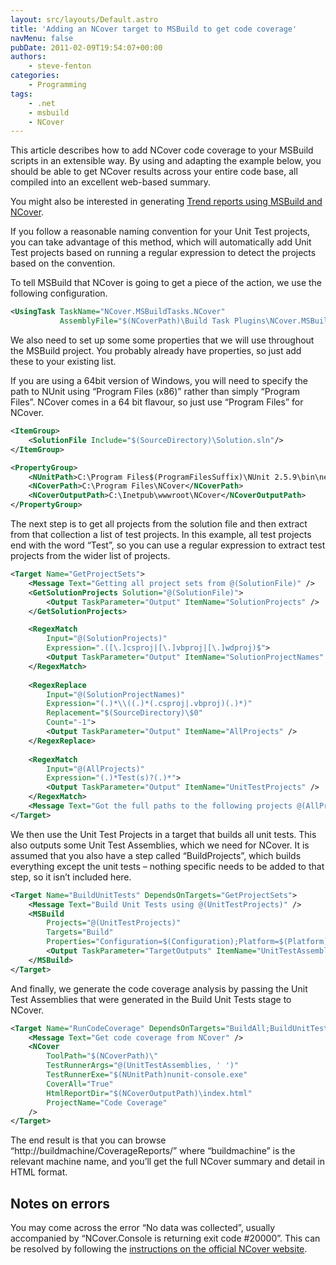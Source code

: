 ```yaml
---
layout: src/layouts/Default.astro
title: 'Adding an NCover target to MSBuild to get code coverage'
navMenu: false
pubDate: 2011-02-09T19:54:07+00:00
authors:
    - steve-fenton
categories:
    - Programming
tags:
    - .net
    - msbuild
    - NCover
---
```


This article describes how to add NCover code coverage to your MSBuild scripts in an extensible way. By using and adapting the example below, you should be able to get NCover results across your entire code base, all compiled into an excellent web-based summary.

You might also be interested in generating [Trend reports using MSBuild and NCover](/blog/2011/05/using-ncover-with-msbuild-to-get-reports-and-trends/).

If you follow a reasonable naming convention for your Unit Test projects, you can take advantage of this method, which will automatically add Unit Test projects based on running a regular expression to detect the projects based on the convention.

To tell MSBuild that NCover is going to get a piece of the action, we use the following configuration.

```xml
<UsingTask TaskName="NCover.MSBuildTasks.NCover" 
           AssemblyFile="$(NCoverPath)\Build Task Plugins\NCover.MSBuildTasks.dll"/>
```

We also need to set up some some properties that we will use throughout the MSBuild project. You probably already have properties, so just add these to your existing list.

If you are using a 64bit version of Windows, you will need to specify the path to NUnit using “Program Files (x86)” rather than simply “Program Files”. NCover comes in a 64 bit flavour, so just use “Program Files” for NCover.

```xml
<ItemGroup>
    <SolutionFile Include="$(SourceDirectory)\Solution.sln"/>
</ItemGroup>

<PropertyGroup>
    <NUnitPath>C:\Program Files$(ProgramFilesSuffix)\NUnit 2.5.9\bin\net-2.0</NUnitPath>
    <NCoverPath>C:\Program Files\NCover</NCoverPath>
    <NCoverOutputPath>C:\Inetpub\wwwroot\NCover</NCoverOutputPath>
</PropertyGroup>
```

The next step is to get all projects from the solution file and then extract from that collection a list of test projects. In this example, all test projects end with the word “Test”, so you can use a regular expression to extract test projects from the wider list of projects.

```xml
<Target Name="GetProjectSets">
    <Message Text="Getting all project sets from @(SolutionFile)" />
    <GetSolutionProjects Solution="@(SolutionFile)">
        <Output TaskParameter="Output" ItemName="SolutionProjects" />
    </GetSolutionProjects>

    <RegexMatch
        Input="@(SolutionProjects)"
        Expression=".([\.]csproj|[\.]vbproj|[\.]wdproj)$">
        <Output TaskParameter="Output" ItemName="SolutionProjectNames" />
    </RegexMatch>
   
    <RegexReplace
        Input="@(SolutionProjectNames)"
        Expression="(.)*\\((.)*(.csproj|.vbproj)(.)*)"
        Replacement="$(SourceDirectory)\$0"
        Count="-1">
        <Output TaskParameter="Output" ItemName="AllProjects" />
    </RegexReplace>
   
    <RegexMatch
        Input="@(AllProjects)"
        Expression="(.)*Test(s)?(.)*">
        <Output TaskParameter="Output" ItemName="UnitTestProjects" />
    </RegexMatch>
    <Message Text="Got the full paths to the following projects @(AllProjects)" />
</Target>
```

We then use the Unit Test Projects in a target that builds all unit tests. This also outputs some Unit Test Assemblies, which we need for NCover. It is assumed that you also have a step called “BuildProjects”, which builds everything except the unit tests – nothing specific needs to be added to that step, so it isn’t included here.

```xml
<Target Name="BuildUnitTests" DependsOnTargets="GetProjectSets">
    <Message Text="Build Unit Tests using @(UnitTestProjects)" />
    <MSBuild
        Projects="@(UnitTestProjects)"
        Targets="Build"
        Properties="Configuration=$(Configuration);Platform=$(Platform);RunCodeAnalysis=$(RunCodeAnalysis)">
        <Output TaskParameter="TargetOutputs" ItemName="UnitTestAssemblies" />
    </MSBuild>
</Target>
```

And finally, we generate the code coverage analysis by passing the Unit Test Assemblies that were generated in the Build Unit Tests stage to NCover.

```xml
<Target Name="RunCodeCoverage" DependsOnTargets="BuildAll;BuildUnitTests">
    <Message Text="Get code coverage from NCover" />
    <NCover
        ToolPath="$(NCoverPath)\"
        TestRunnerArgs="@(UnitTestAssemblies, ' ')"
        TestRunnerExe="$(NUnitPath)nunit-console.exe"
        CoverAll="True"
        HtmlReportDir="$(NCoverOutputPath)\index.html"
        ProjectName="Code Coverage"
    />
</Target>
```

The end result is that you can browse “http://buildmachine/CoverageReports/” where “buildmachine” is the relevant machine name, and you’ll get the full NCover summary and detail in HTML format.

## Notes on errors

You may come across the error “No data was collected”, usually accompanied by “NCover.Console is returning exit code #20000”. This can be resolved by following the [instructions on the official NCover website](http://www.ncover.com/lt/no-data).